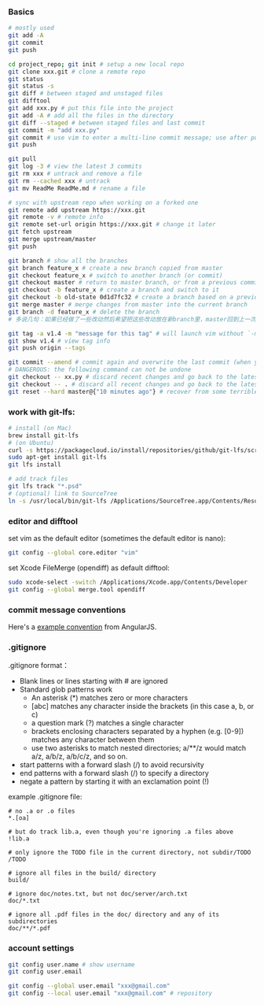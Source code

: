 ### Basics
```sh
# mostly used
git add -A
git commit
git push

cd project_repo; git init # setup a new local repo
git clone xxx.git # clone a remote repo
git status
git status -s
git diff # between staged and unstaged files
git difftool
git add xxx.py # put this file into the project
git add -A # add all the files in the directory
git diff --staged # between staged files and last commit
git commit -m "add xxx.py"
git commit # use vim to enter a multi-line commit message; use after pull and fix a conflict
git push

git pull
git log -3 # view the latest 3 commits
git rm xxx # untrack and remove a file
git rm --cached xxx # untrack
git mv ReadMe ReadMe.md # rename a file

# sync with upstream repo when working on a forked one
git remote add upstream https://xxx.git
git remote -v # remote info
git remote set-url origin https://xxx.git # change it later
git fetch upstream
git merge upstream/master
git push

git branch # show all the branches
git branch feature_x # create a new branch copied from master
git checkout feature_x # switch to another branch (or commit)
git checkout master # return to master branch, or from a previous commit (detached head)
git checkout -b feature_x # create a branch and switch to it
git checkout -b old-state 0d1d7fc32 # create a branch based on a previous commit
git merge master # merge changes from master into the current branch
git branch -d feature_x # delete the branch
# 多说几句：如果已经做了一些改动然后希望把这些改动放在新branch里，master回到上一次commit，做法是新建一个branch（此时修改在两个branch都可见），然后在新branch里commit changes，master就会自动回到上一次commit，而branch更新为修改后的状态

git tag -a v1.4 -m "message for this tag" # will launch vim without `-m`
git show v1.4 # view tag info
git push origin --tags

git commit --amend # commit again and overwrite the last commit (when you commit too early)
# DANGEROUS: the following command can not be undone
git checkout -- xx.py # discard recent changes and go back to the latest commit
git checkout -- . # discard all recent changes and go back to the latest commit
git reset --hard master@{"10 minutes ago"} # recover from some terrible mistake
```
### work with git-lfs:
```sh
# install (on Mac)
brew install git-lfs
# (on Ubuntu)
curl -s https://packagecloud.io/install/repositories/github/git-lfs/script.deb.sh | sudo bash
sudo apt-get install git-lfs
git lfs install

# add track files
git lfs track "*.psd"
# (optional) link to SourceTree
ln -s /usr/local/bin/git-lfs /Applications/SourceTree.app/Contents/Resources/git_local/bin
```
### editor and difftool
set vim as the default editor (sometimes the default editor is nano):
```sh
git config --global core.editor "vim"
```
set Xcode FileMerge (opendiff) as default difftool:
```sh
sudo xcode-select -switch /Applications/Xcode.app/Contents/Developer
git config --global merge.tool opendiff
```
### commit message conventions
Here's a [example convention](https://gist.github.com/stephenparish/9941e89d80e2bc58a153) from AngularJS.

### .gitignore
.gitignore format：

* Blank lines or lines starting with \# are ignored
* Standard glob patterns work
  * An asterisk (\*) matches zero or more characters
  * [abc] matches any character inside the brackets (in this case a, b, or c)
  * a question mark (?) matches a single character
  * brackets enclosing characters separated by a hyphen (e.g. [0-9]) matches any character between them
  * use two asterisks to match nested directories; a/\*\*/z would match a/z, a/b/z, a/b/c/z, and so on.
* start patterns with a forward slash (/) to avoid recursivity
* end patterns with a forward slash (/) to specify a directory
* negate a pattern by starting it with an exclamation point (!)

example .gitignore file:
```
# no .a or .o files
*.[oa]

# but do track lib.a, even though you're ignoring .a files above
!lib.a

# only ignore the TODO file in the current directory, not subdir/TODO
/TODO

# ignore all files in the build/ directory
build/

# ignore doc/notes.txt, but not doc/server/arch.txt
doc/*.txt

# ignore all .pdf files in the doc/ directory and any of its subdirectories
doc/**/*.pdf
```
### account settings
```sh
git config user.name # show username
git config user.email

git config --global user.email "xxx@gmail.com"
git config --local user.email "xxx@gmail.com" # repository
```
